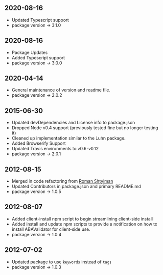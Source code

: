 ## 2020-08-16 ##
- Updated Typescript support
- package version -> 3.1.0

## 2020-08-16 ##
- Package Updates
- Added Typescript support
- package version -> 3.0.0

## 2020-04-14 ##
- General maintenance of version and readme file.
- package version -> 2.0.2

## 2015-06-30 ##
- Updated devDependencies and License info to package.json
- Dropped Node v0.4 support (previously tested fine but no longer testing it)
- Cleaned up implementation similar to the Luhn package.
- Added Browserify Support
- Updated Travis environments to v0.6-v0.12
- package version -> 2.0.1

## 2012-08-15 ##
- Merged in code refactoring from [Roman Shtylman](https://github.com/shtylman)
- Updated Contributors in package.json and primary README.md
- package version -> 1.0.5

## 2012-08-07 ##
- Added client-install npm script to begin streamlining client-side install
- Added install and update npm scripts to provide a notification on how to install ABAValidator for client-side use.
- package version -> 1.0.4

## 2012-07-02 ##
- Updated package to use `keywords` instead of `tags`
- package version -> 1.0.3